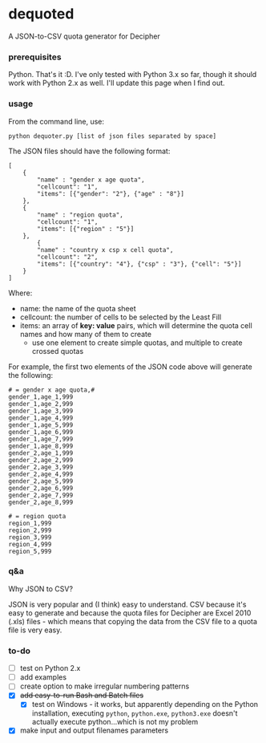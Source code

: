 # dequoted

A JSON-to-CSV quota generator for Decipher

### prerequisites

Python. That's it :D. I've only tested with Python 3.x so far, though it should work with Python 2.x as well. I'll update this page when I find out.

### usage

From the command line, use:

`python dequoter.py [list of json files separated by space]`

The JSON files should have the following format:

```
[
	{
		"name" : "gender x age quota",
		"cellcount": "1",
		"items": [{"gender": "2"}, {"age" : "8"}]
	},
	{
		"name" : "region quota",
		"cellcount": "1",
		"items": [{"region" : "5"}]
	},
		{
		"name" : "country x csp x cell quota",
		"cellcount": "2",
		"items": [{"country": "4"}, {"csp" : "3"}, {"cell": "5"}]
	}
]
```

Where:

- name: the name of the quota sheet
- cellcount: the number of cells to be selected by the Least Fill
- items: an array of **key: value** pairs, which will determine the quota cell names and how many of them to create
	- use one element to create simple quotas, and multiple to create crossed quotas

For example, the first two elements of the JSON code above will generate the following:

```
# = gender x age quota,#
gender_1,age_1,999
gender_1,age_2,999
gender_1,age_3,999
gender_1,age_4,999
gender_1,age_5,999
gender_1,age_6,999
gender_1,age_7,999
gender_1,age_8,999
gender_2,age_1,999
gender_2,age_2,999
gender_2,age_3,999
gender_2,age_4,999
gender_2,age_5,999
gender_2,age_6,999
gender_2,age_7,999
gender_2,age_8,999

# = region quota
region_1,999
region_2,999
region_3,999
region_4,999
region_5,999
```

### q&a

Why JSON to CSV?

JSON is very popular and (I think) easy to understand. CSV because it's easy to generate and because the quota files for Decipher are Excel 2010 (.xls) files - which means that copying the data from the CSV file to a quota file is very easy.

### to-do

- [ ] test on Python 2.x
- [ ] add examples
- [ ] create option to make irregular numbering patterns
- [x] ~~add easy-to-run Bash and Batch files~~
	- [x] test on Windows - it works, but apparently depending on the Python installation, executing `python`, `python.exe`, `python3.exe` doesn't actually execute python...which is not my problem
- [x] make input and output filenames parameters